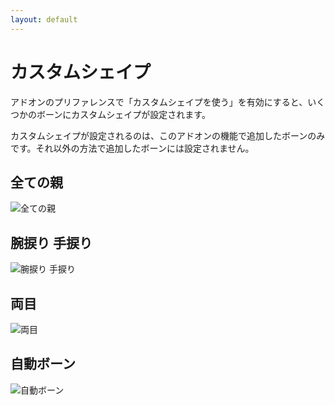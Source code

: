 ```yaml
---
layout: default
---
```

# カスタムシェイプ
アドオンのプリファレンスで「カスタムシェイプを使う」を有効にすると、いくつかのボーンにカスタムシェイプが設定されます。

カスタムシェイプが設定されるのは、このアドオンの機能で追加したボーンのみです。それ以外の方法で追加したボーンには設定されません。

## 全ての親
![全ての親](images/TIPS_custom_shape_master.png)

## 腕捩り 手捩り
![腕捩り 手捩り](images/TIPS_custom_shape_twists.png)

## 両目
![両目](images/TIPS_custom_shape_eyes.png)

## 自動ボーン
![自動ボーン](images/TIPS_custom_shape_auto.png)
